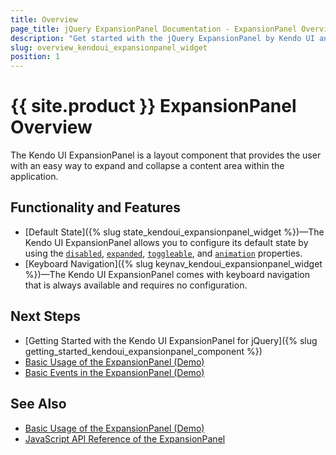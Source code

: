 ```yaml
---
title: Overview
page_title: jQuery ExpansionPanel Documentation - ExpansionPanel Overview
description: "Get started with the jQuery ExpansionPanel by Kendo UI and learn how to create, initialize, and enable the component."
slug: overview_kendoui_expansionpanel_widget
position: 1
---
```


# {{ site.product }} ExpansionPanel Overview

The Kendo UI ExpansionPanel is a layout component that provides the user with an easy way to expand and collapse  a content area within the application.

## Functionality and Features

* [Default State]({% slug state_kendoui_expansionpanel_widget %})&mdash;The Kendo UI ExpansionPanel allows you to configure its default state by using the [`disabled`](/api/javascript/ui/expansionpanel/configuration/disabled), [`expanded`](/api/javascript/ui/expansionpanel/configuration/expanded), [`toggleable`](/api/javascript/ui/expansionpanel/configuration/toggleable), and [`animation`](/api/javascript/ui/expansionpanel/configuration/animation) properties.
* [Keyboard Navigation]({% slug keynav_kendoui_expansionpanel_widget %})&mdash;The Kendo UI ExpansionPanel comes with keyboard navigation that is always available and requires no configuration.

## Next Steps

* [Getting Started with the Kendo UI ExpansionPanel for jQuery]({% slug getting_started_kendoui_expansionpanel_component %})
* [Basic Usage of the ExpansionPanel (Demo)](https://demos.telerik.com/kendo-ui/expansionpanel/index)
* [Basic Events in the ExpansionPanel (Demo)](https://demos.telerik.com/kendo-ui/expansionpanel/events)

## See Also

* [Basic Usage of the ExpansionPanel (Demo)](https://demos.telerik.com/kendo-ui/expansionpanel/index)
* [JavaScript API Reference of the ExpansionPanel](/api/javascript/ui/expansionpanel)
